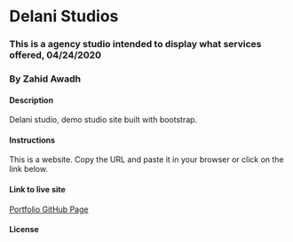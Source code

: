 # Delani Studios
### This is a agency studio intended to display what services offered, 04/24/2020
### By Zahid Awadh
#### Description
Delani studio, demo studio site built with bootstrap.
#### Instructions
This is a website. Copy the URL and paste it in your browser or click on the link below.
#### Link to live site
[Portfolio GitHub Page](https://davidntwakeup.github.io/IP3-Delani-Studios/)
#### License

